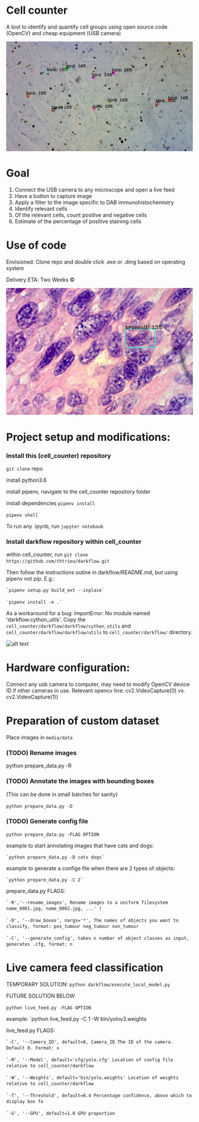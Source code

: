 # Cell counter
A tool to identify and quantify cell groups using open source code (OpenCV) and cheap equipment (USB camera)

![alt text](/examples/birdoma.JPG?raw=true "birdoma")

# Goal 
1. Connect the USB camera to any microscope and open a live feed
2. Have a button to capture image
3. Apply a filter to the image specific to DAB immunohistochemistry
4. Identify relevant cells
5. Of the relevant cells, count positive and negative cells
6. Estimate of the percentage of positive staining cells

# Use of code
Envisioned: Clone repo and double click .exe or .dmg based on operating system

Delivery ETA: Two Weeks &copy;

![alt text](/examples/broccoli_person.JPG?raw=true "Yes, that's right, I'm afraid you'll have to change youre diet")

# Project setup and modifications:

### Install this (cell_counter) repository
```git clone``` repo

install python3.6

install pipenv, navigate to the cell_counter repository folder

install dependencies ```pipenv install```

```pipenv shell```

To run any .ipynb, run ```jupyter notebook```

### Install darkflow repository within cell_counter

within  cell_counter, run `git clone https://github.com/thtrieu/darkflow.git`

Then follow the instructions outine in darkflow/README.md, but using pipenv not pip. E.g.:

    `pipenv setup.py build_ext --inplace`

    `pipenv install -e .`

As a workaround for a bug: ImportError: No module named 'darkflow.cython_utils'. Copy the  `cell_counter/darkflow/darkflow/cython_utils` and `cell_counter/darkflow/darkflow/utils` to `cell_counter/darkflow/` directory.

![alt text](/examples/hotdogs_or_cells.JPG?raw=true "hotdogs or cells?")

# Hardware configuration:

Connect any usb camera to computer, may need to modify OpenCV device ID if other cameras in use. Relevant opencv line: cv2.VideoCapture(0) vs. cv2.VideoCapture(1))

# Preparation of custom dataset

Place images in `media/data`

### (TODO) Rename images
python prepare_data.py -R


### (TODO) Annotate the images with bounding boxes

(This can be done in small batches for sanity)

`python prepare_data.py -D`

### (TODO) Generate config file

`python prepare_data.py -FLAG OPTION`

example to start annotating images that have cats and dogs:

    `python prepare_data.py -D cats dogs`

example to generate a confige file when there are 2 types of objects:

    `python prepare_data.py -C 2`

prepare_data.py FLAGS:

    `-R','--rename_images', Rename images to a uniform filesystem name_0001.jpg, name_0002.jpg, ...' )

    `-D', '--draw_boxes', nargs='*', The names of objects you want to classify, format: pos_tumour neg_tumour non_tumour

    `-C', '--generate_config', takes n number of object classes as input, generates .cfg, format: n


# Live camera feed classification

TEMPORARY SOLUTION: `python darkflow/execute_local_model.py`

FUTURE SOLUTION BELOW

`python live_feed.py -FLAG OPTION`

example: `python live_feed.py -C 1 -W bin/yolov3.weights

live_feed.py FLAGS:

    `-C', '--Camera_ID', default=0, Camera_ID The ID of the camera. Default 0. Format: x

    `-M', '--Model', default='cfg/yolo.cfg' Location of config file relative to cell_counter/darkflow

    `-W', '--Weights', default='bin/yolo.weights' Location of weights relative to cell_counter/darkflow

    `-T', '--Threshold', default=0.4 Percentage confidence, above which to display box fo

    `-G', '--GPU', default=1.0 GPU proportion    


